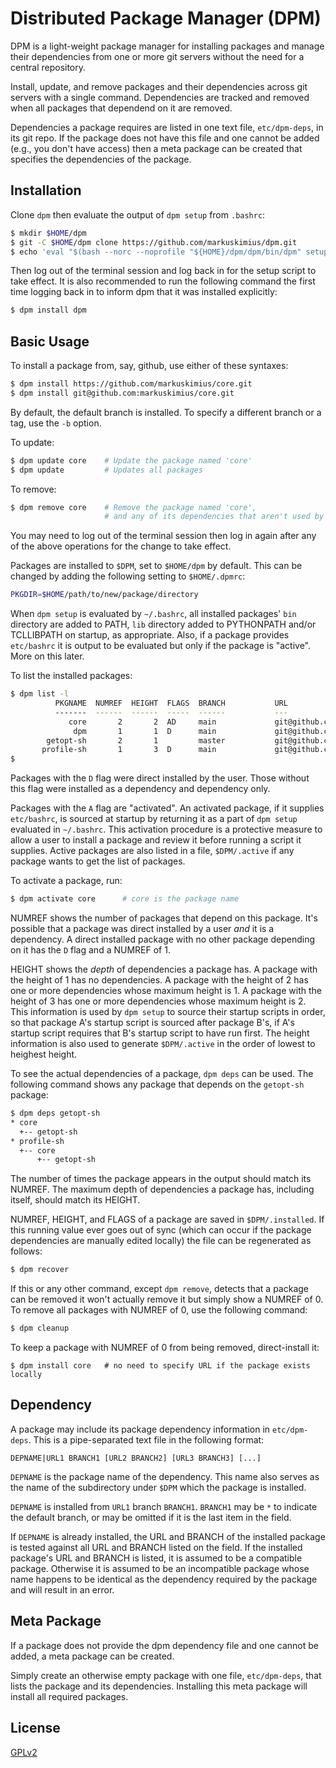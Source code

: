 # Distributed Package Manager (DPM)

DPM is a light-weight package manager for installing packages and manage their dependencies
from one or more git servers without the need for a central repository.

Install, update, and remove packages and their dependencies across git servers with a single command.
Dependencies are tracked and removed when all packages that dependend on it are removed.

Dependencies a package requires are listed in one text file, `etc/dpm-deps`, in its git repo.
If the package does not have this file and one cannot be added (e.g., you don't have access)
then a meta package can be created that specifies the dependencies of the package.


## Installation

Clone `dpm` then evaluate the output of `dpm setup` from `.bashrc`:

```bash
$ mkdir $HOME/dpm
$ git -C $HOME/dpm clone https://github.com/markuskimius/dpm.git
$ echo 'eval "$(bash --norc --noprofile "${HOME}/dpm/dpm/bin/dpm" setup)"' >> ~/.bashrc
```

Then log out of the terminal session and log back in for the setup script to take effect.
It is also recommended to run the following command the first time logging back
in to inform dpm that it was installed explicitly:

```bash
$ dpm install dpm
```

## Basic Usage

To install a package from, say, github, use either of these syntaxes:

```bash
$ dpm install https://github.com/markuskimius/core.git
$ dpm install git@github.com:markuskimius/core.git
```

By default, the default branch is installed.
To specify a different branch or a tag, use the `-b` option.

To update:

```bash
$ dpm update core    # Update the package named 'core'
$ dpm update         # Updates all packages
```

To remove:

```bash
$ dpm remove core    # Remove the package named 'core',
                     # and any of its dependencies that aren't used by another package
```

You may need to log out of the terminal session
then log in again after any of the above operations for the change to take effect.

Packages are installed to `$DPM`, set to `$HOME/dpm` by default.
This can be changed by adding the following setting to `$HOME/.dpmrc`:

```bash
PKGDIR=$HOME/path/to/new/package/directory
```

When `dpm setup` is evaluated by `~/.bashrc`, all installed packages' `bin` directory are added to PATH,
`lib` directory added to PYTHONPATH and/or TCLLIBPATH on startup, as appropriate.
Also, if a package provides `etc/bashrc` it is output to be evaluated but only if the package is "active".
More on this later.

To list the installed packages:

```bash
$ dpm list -l
          PKGNAME  NUMREF  HEIGHT  FLAGS  BRANCH           URL
          -------  ------  ------  -----  ------           ---
             core       2       2  AD     main             git@github.com:markuskimius/core.git
              dpm       1       1  D      main             git@github.com:markuskimius/dpm.git
        getopt-sh       2       1         master           git@github.com:markuskimius/getopt-sh.git
       profile-sh       1       3  D      main             git@github.com:markuskimius/profile-sh.git
$
```

Packages with the `D` flag were direct installed by the user.
Those without this flag were installed as a dependency and dependency only.

Packages with the `A` flag are "activated".
An activated package, if it supplies `etc/bashrc`, is sourced at startup
by returning it as a part of `dpm setup` evaluated in `~/.bashrc`.
This activation procedure is a protective measure to allow a user to install a package
and review it before running a script it supplies.
Active packages are also listed in a file, `$DPM/.active`
if any package wants to get the list of packages.

To activate a package, run:
```bash
$ dpm activate core      # core is the package name
```

NUMREF shows the number of packages that depend on this package.
It's possible that a package was direct installed by a user *and* it is a dependency.
A direct installed package with no other package depending on it has the `D` flag and a NUMREF of 1.

HEIGHT shows the *depth* of dependencies a package has.
A package with the height of 1 has no dependencies.
A package with the height of 2 has one or more dependencies whose maximum height is 1.
A package with the height of 3 has one or more dependencies whose maximum height is 2.
This information is used by `dpm setup` to source their startup scripts in order,
so that package A's startup script is sourced after package B's,
if A's startup script requires that B's startup script to have run first.
The height information is also used to generate `$DPM/.active` in the order of lowest to heighest height.

To see the actual dependencies of a package, `dpm deps` can be used.
The following command shows any package that depends on the `getopt-sh` package:

```bash
$ dpm deps getopt-sh
* core
  +-- getopt-sh
* profile-sh
  +-- core
      +-- getopt-sh
```

The number of times the package appears in the output should match its NUMREF.
The maximum depth of dependencies a package has, including itself, should match its HEIGHT.

NUMREF, HEIGHT, and FLAGS of a package are saved in `$DPM/.installed`.
If this running value ever goes out of sync
(which can occur if the package dependencies are manually edited locally)
the file can be regenerated as follows:

```bash
$ dpm recover
```

If this or any other command, except `dpm remove`, detects that a package can be removed
it won't actually remove it but simply show a NUMREF of 0.
To remove all packages with NUMREF of 0, use the following command:

```bash
$ dpm cleanup
```

To keep a package with NUMREF of 0 from being removed, direct-install it:

```
$ dpm install core   # no need to specify URL if the package exists locally
```

## Dependency

A package may include its package dependency information in `etc/dpm-deps`.
This is a pipe-separated text file in the following format:

```
DEPNAME|URL1 BRANCH1 [URL2 BRANCH2] [URL3 BRANCH3] [...]
```

`DEPNAME` is the package name of the dependency.  This name also serves as the
name of the subdirectory under `$DPM` which the package is installed.

`DEPNAME` is installed from `URL1` branch `BRANCH1`.
`BRANCH1` may be `*` to indicate the default branch,
or may be omitted if it is the last item in the field.

If `DEPNAME` is already installed,
the URL and BRANCH of the installed package is tested against all URL and BRANCH listed on the field.
If the installed package's URL and BRANCH is listed,
it is assumed to be a compatible package.
Otherwise it is assumed to be an incompatible package whose name happens to be identical
as the dependency required by the package and will result in an error.

## Meta Package

If a package does not provide the dpm dependency file and one cannot be added,
a meta package can be created.

Simply create an otherwise empty package with one file, `etc/dpm-deps`,
that lists the package and its dependencies.
Installing this meta package will install all required packages.

## License

[GPLv2]


[GPLv2]: <https://github.com/markuskimius/dpm/blob/main/LICENSE>

